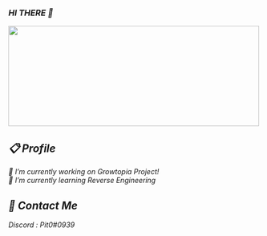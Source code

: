 ### <i>HI THERE<i> 👋

<!--
**nbilfr/nbilfr** is a ✨ _special_ ✨ repository because its `README.md` (this file) appears on your GitHub profile.

Here are some ideas to get you started:

- 🔭 I’m currently working on ...
- 🌱 I’m currently learning ...
- 👯 I’m looking to collaborate on ...
- 🤔 I’m looking for help with ...
- 💬 Ask me about ...
- 📫 How to reach me: ...
- 😄 Pronouns: ...
- ⚡ Fun fact: ...
-->
<img src="https://media.tenor.com/lNtmoshuUI8AAAAi/bahroo-hacker.gif" height="200px" width="500px">

## 📋 Profile
🔭 I’m currently working on Growtopia Project!
 <br>
🌱 I’m currently learning Reverse Engineering
  
## 💬 Contact Me
Discord : Pit0#0939
  
